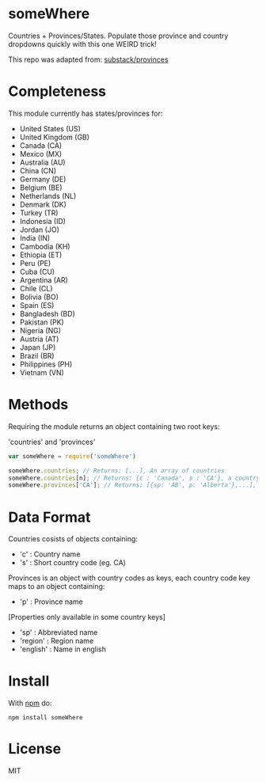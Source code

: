 # someWhere

Countries + Provinces/States. Populate those province and country dropdowns quickly with this one WEIRD trick!

This repo was adapted from: [substack/provinces](https://github.com/substack/provinces)

# Completeness

This module currently has states/provinces for:

* United States (US)
* United Kingdom (GB)
* Canada (CA)
* Mexico (MX)
* Australia (AU)
* China (CN)
* Germany (DE)
* Belgium (BE)
* Netherlands (NL)
* Denmark (DK)
* Turkey (TR)
* Indonesia (ID)
* Jordan (JO)
* India (IN)
* Cambodia (KH)
* Ethiopia (ET)
* Peru (PE)
* Cuba (CU)
* Argentina (AR)
* Chile (CL)
* Bolivia (BO)
* Spain (ES)
* Bangladesh (BD)
* Pakistan (PK)
* Nigeria (NG)
* Austria (AT)
* Japan (JP)
* Brazil (BR)
* Philippines (PH)
* Vietnam (VN)

# Methods

Requiring the module returns an object containing two root keys:

'countries' and 'provinces'

``` js
var someWhere = require('someWhere')

someWhere.countries; // Returns: [...], An array of countries
someWhere.countries[n]; // Returns: {c : 'Canada', s : 'CA'}, a country object
someWhere.provinces['CA']; // Returns: [{sp: 'AB', p: 'Alberta'},...], an array of province objects

```

# Data Format

Countries cosists of objects containing:

* 'c' : Country name
* 's' : Short country code (eg. CA)

Provinces is an object with country codes as keys, each country code key maps to an object containing:

* 'p' : Province name

[Properties only available in some country keys]
* 'sp' : Abbreviated name
* 'region' : Region name
* 'english' : Name in english

# Install

With [npm](https://npmjs.org) do:

```
npm install someWhere
```

# License

MIT
